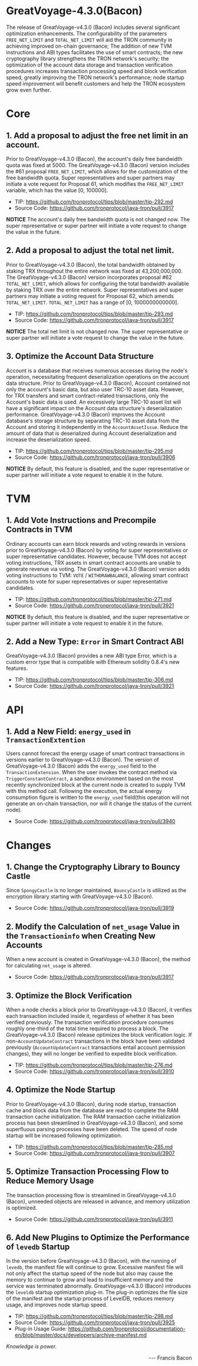 # GreatVoyage-4.3.0(Bacon)
The release of GreatVoyage-v4.3.0 (Bacon) includes several significant optimization enhancements. The configurability of the parameters `FREE_NET_LIMIT` and `TOTAL_NET_LIMIT` will aid the TRON community in achieving improved on-chain governance; The addition of new TVM instructions and ABI types facilitates the use of smart contracts; the new cryptography library strengthens the TRON network's security; the optimization of the account data storage and transaction verification procedures increases transaction processing speed and block verification speed, greatly improving the TRON network's performance; node startup speed improvement will benefit customers and help the TRON ecosystem grow even further.

# Core

## 1. Add a proposal to adjust the free net limit in an account.
Prior to GreatVoyage-v4.3.0 (Bacon), the account's daily free bandwidth quota was fixed at 5000. The GreatVoyage-v4.3.0 (Bacon) version includes the #61 proposal `FREE_NET_LIMIT`, which allows for the customization of the free bandwidth quota. Super representatives and super partners may initiate a vote request for Proposal 61, which modifies the `FREE_NET_LIMIT` variable, which has the value [0, 100000].

* TIP: https://github.com/tronprotocol/tips/blob/master/tip-292.md
* Source Code: https://github.com/tronprotocol/java-tron/pull/3917 

**NOTICE**
The account's daily free bandwidth quota  is not changed now. The super representative or super partner will initiate a vote request to change the value in the future.

## 2. Add a proposal to adjust the total net limit.
Prior to GreatVoyage-v4.3.0 (Bacon), the total bandwidth obtained by staking TRX throughout the entire network was fixed at 43,200,000,000.
The GreatVoyage-v4.3.0 (Bacon) version incorporates proposal #62 `TOTAL_NET_LIMIT`, which allows for configuring the total bandwidth available by staking TRX over the entire network. Super representatives and super partners may initiate a voting request for Proposal 62, which amends `TOTAL_NET_LIMIT`. `TOTAL_NET_LIMIT` has a range of [0, 1000000000000].

* TIP: https://github.com/tronprotocol/tips/blob/master/tip-293.md 
* Source Code: https://github.com/tronprotocol/java-tron/pull/3917  

**NOTICE**
The total net limit is not changed now. The super representative or super partner will initiate a vote request to change the value in the future.

## 3. Optimize the Account Data Structure
Account is a database that receives numerous accesses during the node's operation, necessitating frequent deserialization operations on the account data structure. Prior to GreatVoyage-v4.3.0 (Bacon), Account contained not only the account's basic data, but also user TRC-10 asset data. However, for TRX transfers and smart contract-related transactions, only the Account's basic data is used. An excessively large TRC-10 asset list will have a significant impact on the Account data structure's deserialization performance.
GreatVoyage-v4.3.0 (Bacon) improves the Account database's storage structure by separating TRC-10 asset data from the Account and storing it independently in the `AccountAssetIssue`. Reduce the amount of data that is deserialized during Account deserialization and increase the deserialization speed.

* TIP: https://github.com/tronprotocol/tips/blob/master/tip-295.md 
* Source Code: https://github.com/tronprotocol/java-tron/pull/3906 

**NOTICE**
By default, this feature is disabled, and the super representative or super partner will initiate a vote request to enable it in the future.

# TVM

## 1. Add Vote Instructions and Precompile Contracts in TVM
Ordinary accounts can earn block rewards and voting rewards in versions prior to GreatVoyage-v4.3.0 (Bacon) by voting for super representatives or super representative candidates. However, because TVM does not accept voting instructions, TRX assets in smart contract accounts are unable to generate revenue via voting.
The GreatVoyage-v4.3.0 (Bacon) version adds voting instructions to TVM: `VOTE` / `WITHDRAWBALANCE`, allowing smart contract accounts to vote for super representatives or super representative candidates.

* TIP: https://github.com/tronprotocol/tips/blob/master/tip-271.md 
* Source Code: https://github.com/tronprotocol/java-tron/pull/3921 

**NOTICE**
By default, this feature is disabled, and the super representative or super partner will initiate a vote request to enable it in the future.

## 2. Add a New Type: `Error` in Smart Contract ABI
GreatVoyage-v4.3.0 (Bacon) provides a new ABI type Error, which is a custom error type that is compatible with Ethereum solidity 0.8.4's new features.

* TIP: https://github.com/tronprotocol/tips/blob/master/tip-306.md 
* Source Code: https://github.com/tronprotocol/java-tron/pull/3921 

# API

## 1. Add a New Field: `energy_used` in `TransactionExtention`
Users cannot forecast the energy usage of smart contract transactions in versions earlier to GreatVoyage-v4.3.0 (Bacon).
The version of GreatVoyage-v4.3.0 (Bacon) adds the `energy_used` field to the `TransactionExtension`. When the user invokes the contract method via `TriggerConstantContract`, a sandbox environment based on the most recently synchronized block at the current node is created to supply TVM with this method call. Following the execution, the actual energy consumption figure is written to the `energy_used` field(this operation will not generate an on-chain transaction, nor will it change the status of the current node).

 * Source Code: https://github.com/tronprotocol/java-tron/pull/3940 

# Changes

## 1. Change the Cryptography Library to Bouncy Castle
Since `SpongyCastle` is no longer maintained, `BouncyCastle` is utilized as the encryption library starting with GreatVoyage-v4.3.0 (Bacon).

* Source Code: https://github.com/tronprotocol/java-tron/pull/3919 

## 2. Modify the Calculation of `net_usage` Value in the `Transactioninfo` when Creating New Accounts
When a new account is created in GreatVoyage-v4.3.0 (Bacon), the method for calculating `net_usage` is altered.

* Source Code: https://github.com/tronprotocol/java-tron/pull/3917 

## 3. Optimize the Block Verification
When a node checks a block prior to GreatVoyage-v4.3.0 (Bacon), it verifies each transaction included inside it, regardless of whether it has been verified previously. The transaction verification procedure consumes roughly one-third of the total time required to process a block.
The GreatVoyage-v4.3.0 (Bacon) release optimizes the block verification logic. If non-`AccountUpdateContract` transactions in the block have been validated previously (`AccountUpdateContract` transactions entail account permission changes), they will no longer be verified to expedite block verification.

* TIP: https://github.com/tronprotocol/tips/blob/master/tip-276.md 
* Source Code: https://github.com/tronprotocol/java-tron/pull/3910 

## 4. Optimize the Node Startup
Prior to GreatVoyage-v4.3.0 (Bacon), during node startup, transaction cache and block data from the database are read to complete the RAM transaction cache initialization. The RAM transaction cache initialization process has been streamlined in GreatVoyage-v4.3.0 (Bacon), and some superfluous parsing processes have been deleted. The speed of node startup will be increased following optimization.

* TIP: https://github.com/tronprotocol/tips/blob/master/tip-285.md 
* Source Code: https://github.com/tronprotocol/java-tron/pull/3907 

## 5. Optimize Transaction Processing Flow to Reduce Memory Usage

The transaction processing flow is streamlined in GreatVoyage-v4.3.0 (Bacon), unneeded objects are released in advance, and memory utilization is optimized.

* Source Code: https://github.com/tronprotocol/java-tron/pull/3911 

## 6. Add New Plugins to Optimize the Performance of `levedb` Startup

In the version before GreatVoyage-v4.3.0 (Bacon), with the running of `levedb`, the manifest file will continue to grow. Excessive manifest file will not only affect the startup speed of the node but also may cause the memory to continue to grow and lead to insufficient memory and the service was terminated abnormally.
GreatVoyage-v4.3.0 (Bacon) introduces the `leveldb` startup optimization plug-in. The plug-in optimizes the file size of the manifest and the startup process of LevelDB, reduces memory usage, and improves node startup speed.

* TIP:  https://github.com/tronprotocol/tips/blob/master/tip-298.md 
* Source Code:  https://github.com/tronprotocol/java-tron/pull/3925
* Plug-in Usage Guide: https://github.com/tronprotocol/documentation-en/blob/master/docs/developers/archive-manifest.md

*Knowledge is power.* 
<p align="right"> --- Francis Bacon </p>